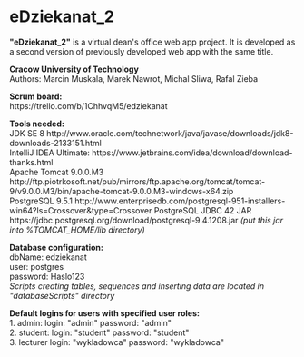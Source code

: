 # eDziekanat_2
<b>"eDziekanat_2"</b> is a virtual dean's office web app project. It is developed as a second version of previously developed web app with the same title.

<p><b>Cracow University of Technology</b><br>
Authors: Marcin Muskala, Marek Nawrot, Michal Sliwa, Rafal Zieba</p>

<p><b>Scrum board:</b><br>
https://trello.com/b/1ChhvqM5/edziekanat</p>

<p><b>Tools needed:</b><br>
JDK SE 8 http://www.oracle.com/technetwork/java/javase/downloads/jdk8-downloads-2133151.html<br>
IntelliJ IDEA Ultimate: https://www.jetbrains.com/idea/download/download-thanks.html<br>
Apache Tomcat 9.0.0.M3 http://ftp.piotrkosoft.net/pub/mirrors/ftp.apache.org/tomcat/tomcat-9/v9.0.0.M3/bin/apache-tomcat-9.0.0.M3-windows-x64.zip<br>
PostgreSQL 9.5.1 http://www.enterprisedb.com/postgresql-951-installers-win64?ls=Crossover&type=Crossover
PostgreSQL JDBC 42 JAR https://jdbc.postgresql.org/download/postgresql-9.4.1208.jar <i>(put this jar into %TOMCAT_HOME/lib directory)</i></p>

<p><b>Database configuration:</b><br>
dbName: edziekanat<br>
user: postgres<br>
password: Haslo123<br>
<i>Scripts creating tables, sequences and inserting data are located in "databaseScripts" directory</p></i>

<p><b>Default logins for users with specified user roles:</b><br>
1. admin: login: "admin" password: "admin"<br>
2. student: login: "student" password: "student"<br>
3. lecturer login: "wykladowca" password: "wykladowca"</p>
